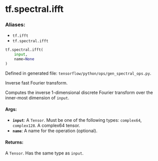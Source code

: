 <div itemscope itemtype="http://developers.google.com/ReferenceObject">
<meta itemprop="name" content="tf.spectral.ifft" />
<meta itemprop="path" content="Stable" />
</div>

# tf.spectral.ifft

### Aliases:

* `tf.ifft`
* `tf.spectral.ifft`

``` python
tf.spectral.ifft(
    input,
    name=None
)
```



Defined in generated file: `tensorflow/python/ops/gen_spectral_ops.py`.

Inverse fast Fourier transform.

Computes the inverse 1-dimensional discrete Fourier transform over the
inner-most dimension of `input`.

#### Args:

* <b>`input`</b>: A `Tensor`. Must be one of the following types: `complex64`, `complex128`.
    A complex64 tensor.
* <b>`name`</b>: A name for the operation (optional).


#### Returns:

A `Tensor`. Has the same type as `input`.